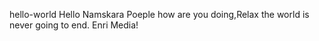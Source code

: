  hello-world
Hello Namskara Poeple how are you doing,Relax the world is never going to end.
Enri Media!
